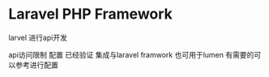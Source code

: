 # Laravel PHP Framework


larvel 进行api开发


api访问限制  配置 已经验证 集成与laravel framwork 也可用于lumen  有需要的可以参考进行配置
